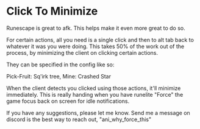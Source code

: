 # Click To Minimize
Runescape is great to afk. This helps make it even more great to do so.

For certain actions, all you need is a single click and then to alt tab back to whatever it was you were doing. This takes 50% of the work out of the process, by minimizing the client on clicking certain actions.

They can be specified in the config like so:

Pick-Fruit: Sq'irk tree, Mine: Crashed Star

When the client detects you clicked using those actions, it'll minimize immediately. This is really handing when you have runelite "Force" the game focus back on screen for idle notifications.

If you have any suggestions, please let me know. Send me a message on discord is the best way to reach out, "ani_why_force_this" 